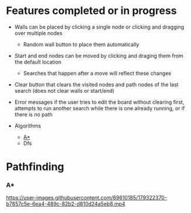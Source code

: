 # Features completed or in progress
* Walls can be placed by clicking a single node or clicking and dragging over multiple nodes
  * Random wall button to place them automatically
  
* Start and end nodes can be moved by clicking and draging them from the default location
  * Searches that happen after a move will reflect these changes
 
* Clear button that clears the visited nodes and path nodes of the last search (does not clear walls or start/end)

* Error messages if the user tries to edit the board without clearing first, attempts to run another search while there is one already running, or if there is no path

* Algorithms
  * [A*](###A*)
  * Dfs

# Pathfinding

### A*

https://user-images.githubusercontent.com/69610185/179322370-b7857c5e-6ea4-489c-82b2-d810d24a5eb8.mp4



